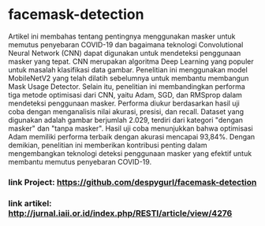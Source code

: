# facemask-detection

Artikel ini membahas tentang pentingnya menggunakan masker untuk memutus penyebaran COVID-19 dan bagaimana teknologi Convolutional Neural Network (CNN) dapat digunakan untuk mendeteksi penggunaan masker yang tepat. CNN merupakan algoritma Deep Learning yang populer untuk masalah klasifikasi data gambar. Penelitian ini menggunakan model MobileNetV2 yang telah dilatih sebelumnya untuk membantu membangun Mask Usage Detector. Selain itu, penelitian ini membandingkan performa tiga metode optimisasi dari CNN, yaitu Adam, SGD, dan RMSprop dalam mendeteksi penggunaan masker. Performa diukur berdasarkan hasil uji coba dengan menganalisis nilai akurasi, presisi, dan recall. Dataset yang digunakan adalah gambar berjumlah 2.029, terdiri dari kategori "dengan masker" dan "tanpa masker". Hasil uji coba menunjukkan bahwa optimisasi Adam memiliki performa terbaik dengan akurasi mencapai 93,84%. Dengan demikian, penelitian ini memberikan kontribusi penting dalam mengembangkan teknologi deteksi penggunaan masker yang efektif untuk membantu memutus penyebaran COVID-19.

### link Project: https://github.com/despygurl/facemask-detection
### link artikel: http://jurnal.iaii.or.id/index.php/RESTI/article/view/4276
